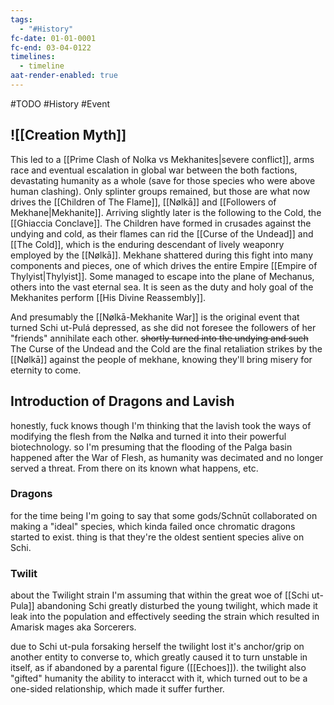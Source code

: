 ```yaml
---
tags:
  - "#History"
fc-date: 01-01-0001
fc-end: 03-04-0122
timelines:
  - timeline
aat-render-enabled: true
---
```

#TODO #History #Event

## ![[Creation Myth]]
This led to a [[Prime Clash of Nolka vs Mekhanites|severe conflict]], arms race and eventual escalation in global war between the both factions, devastating humanity as a whole (save for those species who were above human clashing).
Only splinter groups remained, but those are what now drives the [[Children of The Flame]], [[Nølkā]] and [[Followers of Mekhane|Mekhanite]]. 
Arriving slightly later is the following to the Cold, the [[Ghiaccia Conclave]]. 
	The Children have formed in crusades against the undying and cold, as their flames can rid the [[Curse of the Undead]] and [[The Cold]], which is the enduring descendant of lively weaponry employed by the [[Nølkā]].
Mekhane shattered during this fight into many components and pieces, one of which drives the entire Empire [[Empire of Thylyist|Thylyist]]. Some managed to escape into the plane of Mechanus, others into the vast eternal sea. It is seen as the duty and holy goal of the Mekhanites perform [[His Divine Reassembly]]. 

And presumably the [[Nølkā-Mekhanite War]] is the original event that turned Schi ut-Pulá depressed, as she did not foresee the followers of her "friends" annihilate each other. ~~shortly turned into the undying and such~~
The Curse of the Undead and the Cold are the final retaliation strikes by the [[Nølkā]] against the people of mekhane, knowing they'll bring misery for eternity to come. 
## Introduction of Dragons and Lavish
honestly, fuck knows
though I'm thinking that the lavish took the ways of modifying the flesh from the Nølka and turned it into their powerful biotechnology. so I'm presuming that the flooding of the Palga basin happened after the War of Flesh, as humanity was decimated and no longer served a threat. From there on its known what happens, etc.

### Dragons
for the time being I'm going to say that some gods/Schnūt collaborated on making a "ideal" species, which kinda failed once chromatic dragons started to exist. 
thing is that they're the oldest sentient species alive on Schi.
### Twilit
about the Twilight strain I'm assuming that within the great woe of [[Schi ut-Pula]] abandoning Schi greatly disturbed the young twilight, which made it leak into the population and effectively seeding the strain which resulted in Amarisk mages aka Sorcerers. 

due to Schi ut-pula forsaking herself the twilight lost it's anchor/grip on another entity to converse to, which greatly caused it to turn unstable in itself, as if abandoned by a parental figure ([[Echoes]]). the twilight also "gifted" humanity the ability to interacct with it, which turned out to be a one-sided relationship, which made it suffer further. 